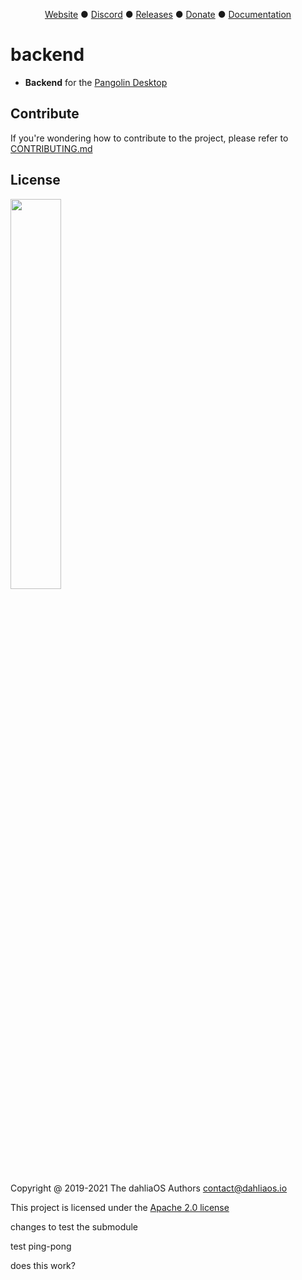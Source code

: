 <!--MAKE SURE TO ALSO EDIT THE BUG REPORT / FEATURE REQUEST / PULL REQUEST TEMPLATES, IT'S A MUST!!!!-->
<!--AND THEN YOU CAN ALSO REMOVE THIS COMMENTED TEXT XDDDDDDDDDDDDDDD-->

<p align="center">
<a href="https://dahliaos.io">Website</a> ●
<a href="https://discord.gg/7qVbJHR">Discord</a> ●
<a href="https://github.com/dahliaos/releases/releases">Releases</a> ●
<a href="https://paypal.me/officialdahliaos">Donate</a> ●
<a href="https://github.com/dahliaos/documentation">Documentation</a>

# backend


 - **Backend** for the <a href="https://github.com/dahliaOS/pangolin-desktop">Pangolin Desktop</a>

## Contribute

If you're wondering how to contribute to the project, please refer to [CONTRIBUTING.md](../CONTRIBUTING.md)

## License

<p align="left">
  <img width="40%" src="https://github.com/dahliaos/brand/blob/master/Logo%20PNGs/dahliaOS%20logo%20with%20text%20(drop%20shadow).png"
</p>

Copyright @ 2019-2021 The dahliaOS Authors contact@dahliaos.io

This project is licensed under the [Apache 2.0 license](../LICENSE)


changes to test the submodule

test ping-pong

does this work?
